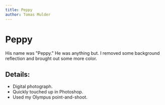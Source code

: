 ```yaml
---
title: Peppy
author: Tomas Mulder
---
```


# Peppy

His name was "Peppy." He was anything but. I removed some background reflection and brought out some more color.

## Details:

- Digital photograph.
- Quickly touched up in Photoshop.
- Used my Olympus point-and-shoot.